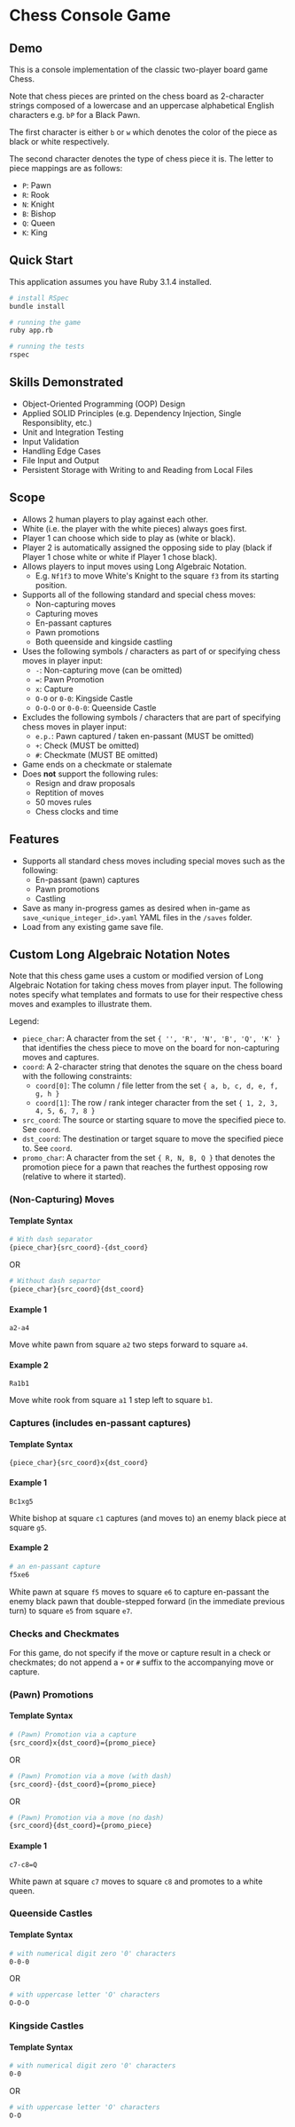 # Chess Console Game

## Demo

<!-- ![Gameplay demo of one player winning the game Chess](/assets/chess-demo.gif) -->

This is a console implementation of the classic two-player board game Chess.

Note that chess pieces are printed on the chess board as 2-character strings composed of a lowercase and an uppercase alphabetical English characters e.g. `bP` for a Black Pawn.

The first character is either `b` or `w` which denotes the color of the piece as black or white respectively.

The second character denotes the type of chess piece it is. The letter to piece mappings are as follows:
- `P`: Pawn
- `R`: Rook
- `N`: Knight
- `B`: Bishop
- `Q`: Queen
- `K`: King

## Quick Start

This application assumes you have Ruby 3.1.4 installed.

```bash
# install RSpec
bundle install

# running the game
ruby app.rb

# running the tests
rspec
```

## Skills Demonstrated

- Object-Oriented Programming (OOP) Design
- Applied SOLID Principles (e.g. Dependency Injection, Single Responsiblity, etc.)
- Unit and Integration Testing
- Input Validation
- Handling Edge Cases
- File Input and Output
- Persistent Storage with Writing to and Reading from Local Files

## Scope

- Allows 2 human players to play against each other.
- White (i.e. the player with the white pieces) always goes first.
- Player 1 can choose which side to play as (white or black).
- Player 2 is automatically assigned the opposing side to play (black if Player 1 chose white or white if Player 1 chose black).
- Allows players to input moves using Long Algebraic Notation.
  - E.g. `Nf1f3` to move White's Knight to the square `f3` from its starting position.
- Supports all of the following standard and special chess moves:
  - Non-capturing moves
  - Capturing moves
  - En-passant captures
  - Pawn promotions
  - Both queenside and kingside castling
- Uses the following symbols / characters as part of or specifying chess moves in player input:
  - `-`: Non-capturing move (can be omitted)
  - `=`: Pawn Promotion
  - `x`: Capture
  - `O-O` or `0-0`: Kingside Castle
  - `O-O-O` or `0-0-0`: Queenside Castle
- Excludes the following symbols / characters that are part of specifying chess moves in player input:
  - `e.p.`: Pawn captured / taken en-passant (MUST be omitted)
  - `+`: Check (MUST be omitted)
  - `#`: Checkmate (MUST BE omitted)
- Game ends on a checkmate or stalemate
- Does **not** support the following rules:
  - Resign and draw proposals
  - Reptition of moves
  - 50 moves rules
  - Chess clocks and time
<!-- - TODO: Allow the human player to play against a simple AI computer player. -->

## Features

- Supports all standard chess moves including special moves such as the following:
  - En-passant (pawn) captures
  - Pawn promotions
  - Castling
- Save as many in-progress games as desired when in-game as `save_<unique_integer_id>.yaml` YAML files in the `/saves` folder.
- Load from any existing game save file.
<!-- - TODO: Allow the human player to play against a simple AI computer player. -->

## Custom Long Algebraic Notation Notes

Note that this chess game uses a custom or modified version of Long Algebraic Notation for taking chess moves from player input. The following notes specify what templates and formats to use for their respective chess moves and examples to illustrate them.

Legend:
- `piece_char`: A character from the set `{ '', 'R', 'N', 'B', 'Q', 'K' }` that identifies the chess piece to move on the board for non-capturing moves and captures.
- `coord`: A 2-character string that denotes the square on the chess board with the following constraints:
  - `coord[0]`: The column / file letter from the set `{ a, b, c, d, e, f, g, h }`
  - `coord[1]`: The row / rank integer character from the set `{ 1, 2, 3, 4, 5, 6, 7, 8 }`
- `src_coord`: The source or starting square to move the specified piece to. See `coord`.
- `dst_coord`: The destination or target square to move the specified piece to. See `coord`.
- `promo_char`: A character from the set `{ R, N, B, Q }` that denotes the promotion piece for a pawn that reaches the furthest opposing row (relative to where it started).

### (Non-Capturing) Moves

#### Template Syntax

```bash
# With dash separator
{piece_char}{src_coord}-{dst_coord}
```

OR

```bash
# Without dash separtor
{piece_char}{src_coord}{dst_coord}
```

#### Example 1

```
a2-a4
```

Move white pawn from square `a2` two steps forward to square `a4`.

#### Example 2

```
Ra1b1
```

Move white rook from square `a1` 1 step left  to square `b1`.

### Captures (includes en-passant captures)

#### Template Syntax

```
{piece_char}{src_coord}x{dst_coord}
```

#### Example 1

```
Bc1xg5
```

White bishop at square `c1` captures (and moves to) an enemy black piece at square `g5`.

#### Example 2

```bash
# an en-passant capture
f5xe6
```

White pawn at square `f5` moves to square `e6` to capture en-passant the enemy black pawn that double-stepped forward (in the immediate previous turn) to square `e5` from square `e7`.

### Checks and Checkmates

For this game, do not specify if the move or capture result in a check or checkmates; do not append a `+` or `#` suffix to the accompanying move or capture.

### (Pawn) Promotions

#### Template Syntax

```bash
# (Pawn) Promotion via a capture
{src_coord}x{dst_coord}={promo_piece}
```

OR

```bash
# (Pawn) Promotion via a move (with dash)
{src_coord}-{dst_coord}={promo_piece}
```

OR

```bash
# (Pawn) Promotion via a move (no dash)
{src_coord}{dst_coord}={promo_piece}
```

#### Example 1

```
c7-c8=Q
```

White pawn at square `c7` moves to square `c8` and promotes to a white queen.

### Queenside Castles

#### Template Syntax

```bash
# with numerical digit zero '0' characters
0-0-0
```

OR

```bash
# with uppercase letter 'O' characters
O-O-O
```

### Kingside Castles

#### Template Syntax

```bash
# with numerical digit zero '0' characters
0-0
```

OR

```bash
# with uppercase letter 'O' characters
O-O
```
